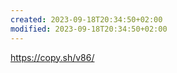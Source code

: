 ```yaml
---
created: 2023-09-18T20:34:50+02:00
modified: 2023-09-18T20:34:50+02:00
---
```


https://copy.sh/v86/
